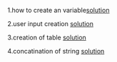 1.how to create an variable[solution](https://github.com/Parimala1984/string/blob/main/variable)

2.user input creation [solution](https://github.com/Parimala1984/string/blob/main/user_input)

3.creation of table [solution](https://github.com/Parimala1984/string/blob/main/table_creation)

4.concatination of string [solution](https://github.com/Parimala1984/string/blob/main/concatination_of_string)
